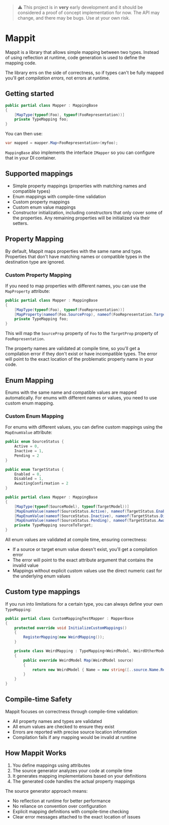 ﻿> ⚠️ This project is in **very** early development and it should be considered a proof of concept implementation for now. The API may change, and there may be bugs. Use at your own risk.

# Mappit

Mappit is a library that allows simple mapping between two types. Instead of using reflection at runtime, code generation is used to define the mapping code.

The library errs on the side of correctness, so if types can't be fully mapped you'll get *compilation errors*, not errors at runtime.

## Getting started

``` csharp
public partial class Mapper : MappingBase
{
    [MapType(typeof(Foo), typeof(FooRepresentation))]
    private TypeMapping foo;
}
```

You can then use:

``` csharp
var mapped = mapper.Map<FooRepresentation>(myfoo);
```

`MappingBase` also implements the interface `IMapper` so you can configure that in your DI container.

## Supported mappings

* Simple property mappings (properties with matching names and compatible types)
* Enum mappings with compile-time validation
* Custom property mappings 
* Custom enum value mappings
* Constructor initialization, including constructors that only cover some of the properties. Any remaining properties will be initialized via their setters.

## Property Mapping

By default, Mappit maps properties with the same name and type. Properties that don't have matching names or compatible types in the destination type are ignored.

### Custom Property Mapping

If you need to map properties with different names, you can use the `MapProperty` attribute:

```csharp
public partial class Mapper : MappingBase
{
    [MapType(typeof(Foo), typeof(FooRepresentation))]
    [MapProperty(nameof(Foo.SourceProp), nameof(FooRepresentation.TargetProp))]
    private TypeMapping foo;
}
```

This will map the `SourceProp` property of `Foo` to the `TargetProp` property of `FooRepresentation`. 

The property names are validated at compile time, so you'll get a compilation error if they don't exist or have incompatible types. The error will point to the exact location of the problematic property name in your code.

## Enum Mapping

Enums with the same name and compatible values are mapped automatically. For enums with different names or values, you need to use custom enum mapping.

### Custom Enum Mapping

For enums with different values, you can define custom mappings using the `MapEnumValue` attribute:

```csharp
public enum SourceStatus { 
    Active = 0, 
    Inactive = 1,
    Pending = 2
}

public enum TargetStatus { 
    Enabled = 0, 
    Disabled = 1,
    AwaitingConfirmation = 2
}

public partial class Mapper : MappingBase
{
    [MapType(typeof(SourceModel), typeof(TargetModel))]
    [MapEnumValue(nameof(SourceStatus.Active), nameof(TargetStatus.Enabled))]
    [MapEnumValue(nameof(SourceStatus.Inactive), nameof(TargetStatus.Disabled))]
    [MapEnumValue(nameof(SourceStatus.Pending), nameof(TargetStatus.AwaitingConfirmation))]
    private TypeMapping sourceToTarget;
}
```

All enum values are validated at compile time, ensuring correctness:
- If a source or target enum value doesn't exist, you'll get a compilation error
- The error will point to the exact attribute argument that contains the invalid value
- Mappings without explicit custom values use the direct numeric cast for the underlying enum values

## Custom type mappings

If you run into limitations for a certain type, you can always define your own `TypeMapping`:

```csharp
public partial class CustomMappingTestMapper : MapperBase
{
    protected override void InitializeCustomMappings()
    {
        RegisterMapping(new WeirdMapping());
    }

    private class WeirdMapping : TypeMapping<WeirdModel, WeirdOtherModel>
    {
        public override WeirdModel Map(WeirdModel source)
        {
            return new WeirdModel { Name = new string([..source.Name.Reverse()]) };
        }
    }
}
```

## Compile-time Safety

Mappit focuses on correctness through compile-time validation:

- All property names and types are validated
- All enum values are checked to ensure they exist
- Errors are reported with precise source location information
- Compilation fails if any mapping would be invalid at runtime

## How Mappit Works

1. You define mappings using attributes
2. The source generator analyzes your code at compile time
3. It generates mapping implementations based on your definitions
4. The generated code handles the actual property mappings

The source generator approach means:
- No reflection at runtime for better performance
- No reliance on convention over configuration
- Explicit mapping definitions with compile-time checking
- Clear error messages attached to the exact location of issues